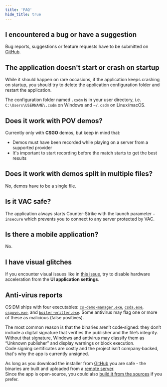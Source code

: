 ```yaml
---
title: 'FAQ'
hide_title: true
---
```


## I encountered a bug or have a suggestion

Bug reports, suggestions or feature requests have to be submitted on [GitHub](https://github.com/akiver/cs-demo-manager/issues/new/choose).

## The application doesn't start or crash on startup

While it should happen on rare occasions, if the application keeps crashing on startup, you should try to delete the application
configuration folder and restart the application.

The configuration folder named `.csdm` is in your user directory, i.e. `C:\Users\USERNAME\.csdm` on Windows and `~/.csdm` on Linux/macOS.

## Does it work with POV demos?

Currently only with **CSGO** demos, but keep in mind that:

- Demos must have been recorded while playing on a server from a supported provider
- It's important to start recording before the match starts to get the best results

## Does it work with demos split in multiple files?

No, demos have to be a single file.

## Is it VAC safe?

The application always starts Counter-Strike with the launch parameter `-insecure` which prevents you to connect to any
server protected by VAC.

## Is there a mobile application?

No.

## I have visual glitches

If you encounter visual issues like in [this issue](https://github.com/akiver/cs-demo-manager/discussions/1055), try to disable hardware acceleration from the **UI application settings**.

## Anti-virus reports

CS:DM ships with four executables: [`cs-demo-manager.exe`](https://github.com/akiver/cs-demo-manager), [`csda.exe`](https://github.com/akiver/cs-demo-analyzer), [`csgove.exe`](https://github.com/akiver/csgo-voice-extractor), and [`boiler-writter.exe`](https://github.com/akiver/boiler-writter). Some antivirus may flag one or more of these as malicious (false positives).

The most common reason is that the binaries aren’t code‑signed: they don’t include a digital signature that verifies the publisher and the file’s integrity. Without that signature, Windows and antivirus may classify them as “Unknown publisher” and display warnings or block execution.  
Code signing certificates are costly and the project isn’t company‑backed, that's why the app is currently unsigned.

As long as you download the installer from [GitHub](https://github.com/akiver/cs-demo-manager/releases/latest) you are safe - the binaries are built and uploaded from a [remote server](https://github.com/akiver/cs-demo-manager/blob/main/.github/workflows/publish.yml).  
Since the app is open-source, you could also [build it from the sources](/docs/development/setup) if you prefer.

